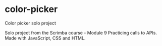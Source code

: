 # color-picker
Color picker solo project

Solo project from the Scrimba course  - Module 9
Practicing calls to APIs. 
Made with JavaScript, CSS and HTML.
